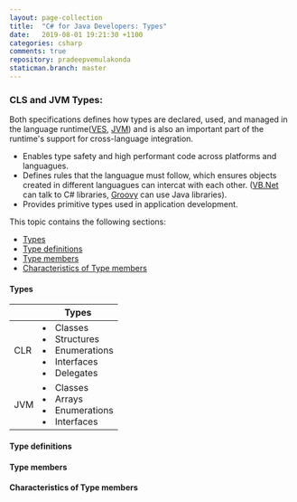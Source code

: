 ```yaml
---
layout: page-collection
title:  "C# for Java Developers: Types"
date:   2019-08-01 19:21:30 +1100
categories: csharp
comments: true
repository: pradeepvemulakonda
staticman.branch: master
---
```


### CLS and JVM Types:

Both specifications defines how types are declared, used, and managed in the language runtime([VES](https://en.wikipedia.org/wiki/Virtual_Execution_System), [JVM](https://en.wikipedia.org/wiki/Java_virtual_machine)) and is also an important part of the runtime's support for cross-language integration.

* Enables type safety and high performant code across platforms and languagues.
* Defines rules that the languague must follow, which ensures objects created in different languagues can intercat with each other.
([VB.Net](https://en.wikipedia.org/wiki/Visual_Basic_.NET) can talk to C# libraries, [Groovy](https://en.wikipedia.org/wiki/Apache_Groovy) can use Java libraries).
* Provides primitive types used in application development.

This topic contains the following sections:

* [Types](#headTypes)
* [Type definitions](#headDef)
* [Type members](#headMem)
* [Characteristics of Type members](#headChar)

#### <a name="headTypes"></a> Types
|      | Types                                                          |
|------|----------------------------------------------------------------|
| CLR |  <li>Classes</li><li>Structures</li><li>Enumerations</li><li>Interfaces</li><li>Delegates |
| JVM   | <li>Classes</li><li>Arrays</li><li>Enumerations</li><li>Interfaces                |

#### <a name="headDef"></a> Type definitions

#### <a name="headMem"></a> Type members

#### <a name="headChar"></a> Characteristics of Type members
